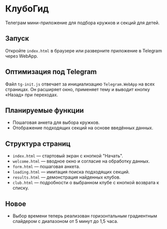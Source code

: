# КлубоГид

Телеграм мини-приложение для подбора кружков и секций для детей.

## Запуск

Откройте `index.html` в браузере или разверните приложение в Telegram через WebApp.

## Оптимизация под Telegram

Файл `tg-init.js` отвечает за инициализацию `Telegram.WebApp` на всех страницах.
Он расширяет окно, применяет тему и выводит кнопку «Назад» при переходах.

## Планируемые функции

- Пошаговая анкета для выбора кружков.
- Отображение подходящих секций на основе введённых данных.

## Структура страниц

- `index.html` — стартовый экран с кнопкой "Начать".
- `welcome.html` — вводное окно и согласие на обработку данных.
- `form.html` — пошаговая анкета.
- `loading.html` — имитация поиска подходящих секций.
- `results.html` — демонстрация найденных клубов.
- `club.html` — подробности о выбранном клубе с кнопкой возврата к списку.

## Новое

- Выбор времени теперь реализован горизонтальным градиентным слайдером
  с диапазоном от 5 минут до 1,5 часа.

